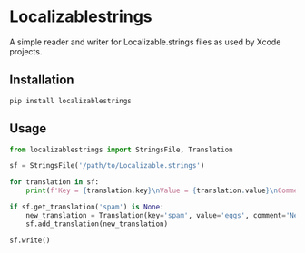 # Localizablestrings

A simple reader and writer for Localizable.strings files as used by Xcode projects.

## Installation

`pip install localizablestrings`

## Usage

```python
from localizablestrings import StringsFile, Translation

sf = StringsFile('/path/to/Localizable.strings')

for translation in sf:
    print(f'Key = {translation.key}\nValue = {translation.value}\nComment = {translation.comment}')

if sf.get_translation('spam') is None:
    new_translation = Translation(key='spam', value='eggs', comment='Needs more bacon')
    sf.add_translation(new_translation)

sf.write()

```